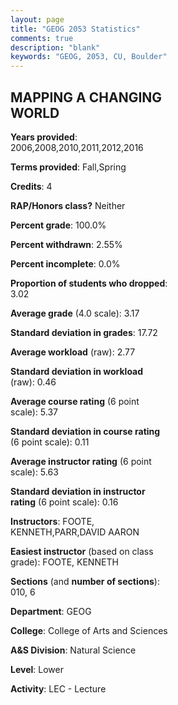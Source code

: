 ```yaml
---
layout: page
title: "GEOG 2053 Statistics"
comments: true
description: "blank"
keywords: "GEOG, 2053, CU, Boulder"
--- 
```

<head>
<script src="https://ajax.googleapis.com/ajax/libs/jquery/2.1.3/jquery.min.js"></script>
<script src="https://dl.dropboxusercontent.com/s/pc42nxpaw1ea4o9/highcharts.js?dl=0"></script>
<!-- <script src="../assets/js/highcharts.js"></script> -->
<style type="text/css">@font-face {
	font-family: "Bebas Neue";
	src: url(https://www.filehosting.org/file/details/544349/BebasNeue%20Regular.otf) format("opentype");
	}
	h1.Bebas { 
		font-family: "Bebas Neue", Verdana, Tahoma;
	}
</style>
</head>
<body>
	<div id="container" style="float: right; width: 45%; height: 88%; margin-left: 2.5%; margin-right: 2.5%;"></div>
	<script language="JavaScript">
		$(document).ready(function() {
		var chart = {type: 'column'};
		var title = {text: 'Grade Distribution'};
		var xAxis = {categories: ['A','B','C','D','F'],crosshair: true};
		var yAxis = {min: 0,title: {text: 'Percentage'}};
		var tooltip = {headerFormat: '<center><b><span style="font-size:20px">{point.key}</span></b></center>',
		               pointFormat: '<td style="padding:0"><b>{point.y:.1f}%</b></td>',
		               footerFormat: '</table>',shared: true,useHTML: true};
		var plotOptions = {column: {pointPadding: 0.0,borderWidth: 0}};  
		var credits = {enabled: false};var series= [{name: 'Percent',data: [47.15,36.79,8.81,3.63,3.63,]}];
		var json = {};
		json.chart = chart;
		json.title = title;
		json.tooltip = tooltip;
		json.xAxis = xAxis;
		json.yAxis = yAxis;  
		json.series = series;
		json.plotOptions = plotOptions;  
		json.credits = credits;
		$('#container').highcharts(json);
	});
	</script>
</body>
			   
## MAPPING A CHANGING WORLD

**Years provided**: 2006,2008,2010,2011,2012,2016

**Terms provided**: Fall,Spring

**Credits**: 4

**RAP/Honors class?** Neither

**Percent grade**: 100.0%

**Percent withdrawn**: 2.55%

**Percent incomplete**: 0.0%

**Proportion of students who dropped**: 3.02

**Average grade** (4.0 scale): 3.17

**Standard deviation in grades**: 17.72

**Average workload** (raw): 2.77

**Standard deviation in workload** (raw): 0.46

**Average course rating** (6 point scale): 5.37

**Standard deviation in course rating** (6 point scale): 0.11

**Average instructor rating** (6 point scale): 5.63

**Standard deviation in instructor rating** (6 point scale): 0.16

**Instructors**: FOOTE, KENNETH,PARR,DAVID AARON

**Easiest instructor** (based on class grade): FOOTE, KENNETH

**Sections** (and **number of sections**): 010, 6

**Department**: GEOG

**College**: College of Arts and Sciences

**A&S Division**: Natural Science

**Level**: Lower

**Activity**: LEC - Lecture